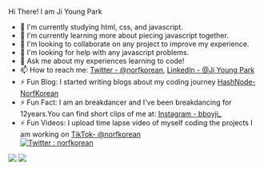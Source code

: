 Hi There! I am Ji Young Park

- 🔭 I'm currently studying html, css, and javascript.
- 🌱 I'm currently learning more about piecing javascript together.
- 👯 I'm looking to collaborate on any project to improve my experience.
- 🤔 I'm looking for help with any javascript problems.
- 💬 Ask me about my experiences learning to code!
- 📫 How to reach me: [Twitter - @norfkorean](https://twitter.com/norfkorean), [LinkedIn - @Ji Young Park](https://www.linkedin.com/in/ji-young-park-457a96a1/)
- ⚡ Fun Blog: I started writing blogs about my coding journey [HashNode- NorfKorean](https://norfkorean.hashnode.dev/)
- ⚡ Fun Fact: I am an breakdancer and I've been breakdancing for 12years.You can find short clips of me at: [Instagram - bboyji_](https://instagram.com/bboyji_)
- ⚡ Fun Videos: I upload time lapse video of myself coding the projects I am working on [TikTok- @norfkorean](https://www.tiktok.com/@norfkorean)
\
[![Twitter : norfkorean](https://img.shields.io/twitter/follow/norfkorean?style=social)](https://twitter.com/norfkorean)


<img src="https://github-readme-stats.vercel.app/api?username=norfkorean&&show_icons=true&title_color=ffffff&icon_color=bb2acf&text_color=daf7dc&bg_color=151515">

<img src="https://github-readme-stats.vercel.app/api/top-langs/?username=norfkorean&theme=dark&hide_langs_below=1">
